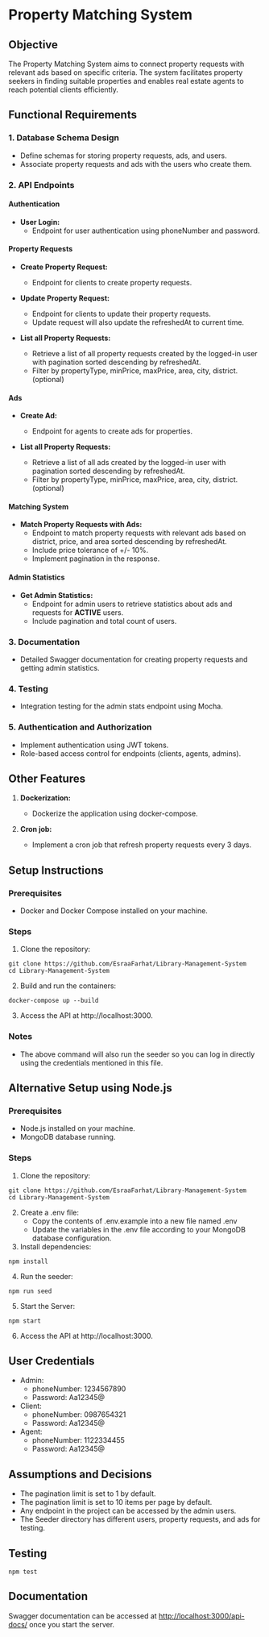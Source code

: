 # Property Matching System

## Objective

The Property Matching System aims to connect property requests with relevant ads based on specific criteria. The system facilitates property seekers in finding suitable properties and enables real estate agents to reach potential clients efficiently.

## Functional Requirements
### 1. Database Schema Design
  - Define schemas for storing property requests, ads, and users.
  - Associate property requests and ads with the users who create them.

### 2. API Endpoints
#### Authentication

- **User Login:**
    - Endpoint for user authentication using phoneNumber and password.

#### Property Requests

- **Create Property Request:**
  - Endpoint for clients to create property requests.

- **Update Property Request:**
  - Endpoint for clients to update their property requests.
  - Update request will also update the refreshedAt to current time.

- **List all Property Requests:**
  - Retrieve a list of all property requests created by the logged-in user with pagination sorted descending by refreshedAt.
  - Filter by propertyType, minPrice, maxPrice, area, city, district. (optional)
  
#### Ads

- **Create Ad:**
  - Endpoint for agents to create ads for properties.

- **List all Property Requests:**
  - Retrieve a list of all ads created by the logged-in user with pagination sorted descending by refreshedAt.
  - Filter by propertyType, minPrice, maxPrice, area, city, district. (optional)

#### Matching System

- **Match Property Requests with Ads:**
  - Endpoint to match property requests with relevant ads based on district, price, and area sorted descending by refreshedAt.
  - Include price tolerance of +/- 10%.
  - Implement pagination in the response.

#### Admin Statistics
- **Get Admin Statistics:**
   - Endpoint for admin users to retrieve statistics about ads and requests for **ACTIVE** users.
   - Include pagination and total count of users.

### 3. Documentation
   - Detailed Swagger documentation for creating property requests and getting admin statistics.

### 4. Testing
   - Integration testing for the admin stats endpoint using Mocha.

### 5. Authentication and Authorization
   - Implement authentication using JWT tokens.
   - Role-based access control for endpoints (clients, agents, admins).

## Other Features

1. **Dockerization:**
   - Dockerize the application using docker-compose.

2. **Cron job:**
   - Implement a cron job that refresh property requests every 3 days.

## Setup Instructions
### Prerequisites
*  Docker and Docker Compose installed on your machine.

### Steps
1. Clone the repository:
```
git clone https://github.com/EsraaFarhat/Library-Management-System
cd Library-Management-System
```
2. Build and run the containers:
```
docker-compose up --build
```
3. Access the API at http://localhost:3000.

### Notes
   - The above command will also run the seeder so you can log in directly using the credentials mentioned in this file.

## Alternative Setup using Node.js
### Prerequisites
* Node.js installed on your machine.
* MongoDB database running.

### Steps
1. Clone the repository:
```
git clone https://github.com/EsraaFarhat/Library-Management-System
cd Library-Management-System
```
2. Create a .env file:
   *  Copy the contents of .env.example into a new file named .env
   *  Update the variables in the .env file according to your MongoDB database configuration.
3. Install dependencies:
```
npm install
```
4. Run the seeder:
```
npm run seed
```
5. Start the Server:
```
npm start
```
6. Access the API at http://localhost:3000.

## User Credentials
- Admin:
    - phoneNumber: 1234567890
    - Password: Aa12345@
- Client:
    - phoneNumber: 0987654321
    - Password: Aa12345@
- Agent:
    - phoneNumber: 1122334455
    - Password: Aa12345@

## Assumptions and Decisions
   - The pagination limit is set to 1 by default.
   - The pagination limit is set to 10 items per page by default.
   - Any endpoint in the project can be accessed by the admin users.
   - The Seeder directory has different users, property requests, and ads for testing.


## Testing
```
npm test
```

## Documentation

Swagger documentation can be accessed at [http://localhost:3000/api-docs/](http://localhost:3000/api-docs/) once you start the server.